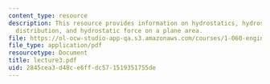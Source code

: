 ```yaml
---
content_type: resource
description: This resource provides information on hydrostatics, hydrostatics pressure
  distribution, and hydrostatic force on a plane area.
file: https://ol-ocw-studio-app-qa.s3.amazonaws.com/courses/1-060-engineering-mechanics-ii-spring-2006/2845cea3d48ce6ffdc571519351755de_lecture3.pdf
file_type: application/pdf
resourcetype: Document
title: lecture3.pdf
uid: 2845cea3-d48c-e6ff-dc57-1519351755de
---
```

